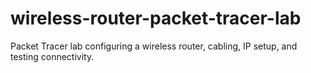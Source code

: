 # wireless-router-packet-tracer-lab
Packet Tracer lab configuring a wireless router, cabling, IP setup, and testing connectivity.
